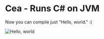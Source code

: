 # Cea - Runs C# on JVM #
Now you can compile just "Hello, world." :(

![Hello, world](http://gyazo.com/c09f8e2c3a1461b3e2ec3d8f733b6dc8.png)
